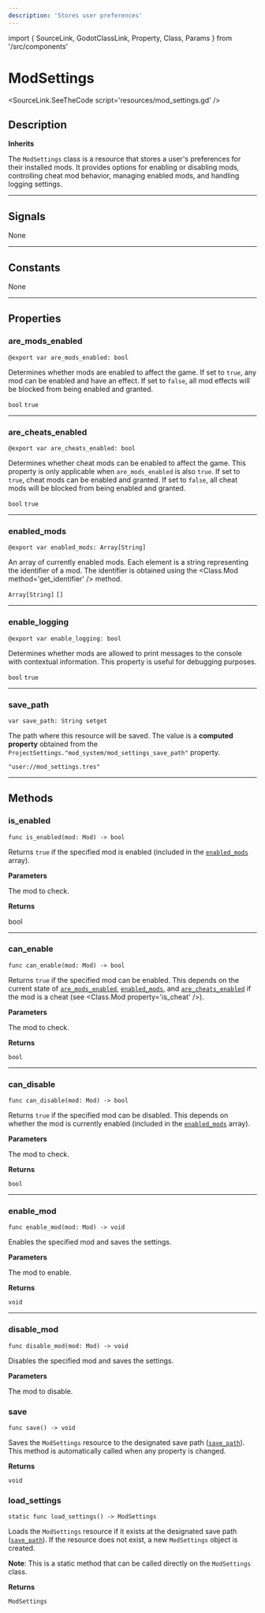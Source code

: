 ```yaml
---
description: 'Stores user preferences'
---
```

import { SourceLink, GodotClassLink, Property, Class, Params } from '/src/components'

# ModSettings

<SourceLink.SeeTheCode script='resources/mod_settings.gd' />

## Description

**Inherits <GodotClassLink cls='Resource' />**

The `ModSettings` class is a resource that stores a user's preferences for their installed mods. It provides options for enabling or disabling mods, controlling cheat mod behavior, managing enabled mods, and handling logging settings.

***

## Signals

None

***

## Constants

None

***

## Properties

### are_mods_enabled
```gdscript
@export var are_mods_enabled: bool
```

Determines whether mods are enabled to affect the game. If set to `true`, any mod can be enabled and have an effect. If set to `false`, all mod effects will be blocked from being enabled and granted.

<Property>
    <Property.Type><code>bool</code></Property.Type>
    <Property.Default><code>true</code></Property.Default>
</Property>

***

### are_cheats_enabled
```gdscript
@export var are_cheats_enabled: bool
```

Determines whether cheat mods can be enabled to affect the game. This property is only applicable when `are_mods_enabled` is also `true`. If set to `true`, cheat mods can be enabled and granted. If set to `false`, all cheat mods will be blocked from being enabled and granted.

<Property>
    <Property.Type><code>bool</code></Property.Type>
    <Property.Default><code>true</code></Property.Default>
</Property>

***

### enabled_mods
```gdscript
@export var enabled_mods: Array[String]
```

An array of currently enabled mods. Each element is a string representing the identifier of a mod. The identifier is obtained using the <Class.Mod method='get_identifier' /> method.

<Property>
    <Property.Type><code>Array[String]</code></Property.Type>
    <Property.Default><code>[]</code></Property.Default>
</Property>

***

### enable_logging
```gdscript
@export var enable_logging: bool
```

Determines whether mods are allowed to print messages to the console with contextual information. This property is useful for debugging purposes.

<Property>
    <Property.Type><code>bool</code></Property.Type>
    <Property.Default><code>true</code></Property.Default>
</Property>

***

### save_path
```gdscript
var save_path: String setget
```

The path where this resource will be saved. The value is a **computed property** obtained from the `ProjectSettings."mod_system/mod_settings_save_path"` property.

<Property>
    <Property.Type><GodotClassLink cls='String' /></Property.Type>
    <Property.Default><code>"user://mod_settings.tres"</code></Property.Default>
</Property>

***

## Methods

### is_enabled
```gdscript
func is_enabled(mod: Mod) -> bool
```

Returns `true` if the specified mod is enabled (included in the [`enabled_mods`](#enabled_mods) array).

**Parameters**

<Params>
    <Params.Row name='mod'>
        <Params.Row.Type><Class.Mod /></Params.Row.Type>
        <Params.Row.Description>The mod to check.</Params.Row.Description>
    </Params.Row>
</Params>

**Returns**

bool

***

### can_enable
```gdscript
func can_enable(mod: Mod) -> bool
```

Returns `true` if the specified mod can be enabled. This depends on the current state of [`are_mods_enabled`](#are_mods_enabled), [`enabled_mods`](#enabled_mods), and [`are_cheats_enabled`](#are_cheats_enabled) if the mod is a cheat (see <Class.Mod property='is_cheat' />).

**Parameters**

<Params>
    <Params.Row name='mod'>
        <Params.Row.Type><Class.Mod /></Params.Row.Type>
        <Params.Row.Description>The mod to check.</Params.Row.Description>
    </Params.Row>
</Params>

**Returns**

`bool`

***

### can_disable
```gdscript
func can_disable(mod: Mod) -> bool
```

Returns `true` if the specified mod can be disabled. This depends on whether the mod is currently enabled (included in the [`enabled_mods`](#enabled_mods) array).

**Parameters**

<Params>
    <Params.Row name='mod'>
        <Params.Row.Type><Class.Mod /></Params.Row.Type>
        <Params.Row.Description>The mod to check.</Params.Row.Description>
    </Params.Row>
</Params>

**Returns**

`bool`

***

### enable_mod
```gdscript
func enable_mod(mod: Mod) -> void
```

Enables the specified mod and saves the settings.

**Parameters**

<Params>
    <Params.Row name='mod'>
        <Params.Row.Type><Class.Mod /></Params.Row.Type>
        <Params.Row.Description>The mod to enable.</Params.Row.Description>
    </Params.Row>
</Params>


**Returns**

`void`

***

### disable_mod
```gdscript
func disable_mod(mod: Mod) -> void
```

Disables the specified mod and saves the settings.

**Parameters**

<Params>
    <Params.Row name='mod'>
        <Params.Row.Type><Class.Mod /></Params.Row.Type>
        <Params.Row.Description>The mod to disable.</Params.Row.Description>
    </Params.Row>
</Params>

### save
```gdscript
func save() -> void
```

Saves the `ModSettings` resource to the designated save path ([`save_path`](#save_path)). This method is automatically called when any property is changed.

**Returns**

`void`


### load_settings
```gdscript
static func load_settings() -> ModSettings
```

Loads the `ModSettings` resource if it exists at the designated save path ([`save_path`](#save_path)). If the resource does not exist, a new `ModSettings` object is created.

**Note**: This is a static method that can be called directly on the `ModSettings` class.

**Returns**

`ModSettings`